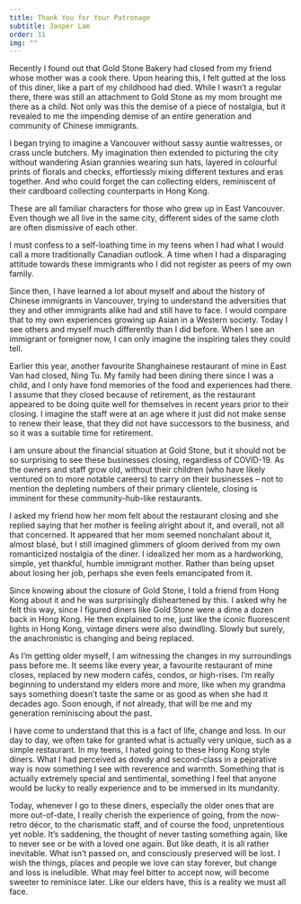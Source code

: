 ```yaml
---
title: Thank You for Your Patronage
subtitle: Jasper Lam
order: 11
img: ""
---
```


Recently I found out that Gold Stone Bakery had closed from my friend whose mother was a cook there. Upon hearing this, I felt gutted at the loss of this diner, like a part of my childhood had died. While I wasn’t a regular there, there was still an attachment to Gold Stone as my mom brought me there as a child. Not only was this the demise of a piece of nostalgia, but it revealed to me the impending demise of an entire generation and community of Chinese immigrants.

I began trying to imagine a Vancouver without sassy auntie waitresses, or crass uncle butchers. My imagination then extended to picturing the city without wandering Asian grannies wearing sun hats, layered in colourful prints of florals and checks, effortlessly mixing different textures and eras together. And who could forget the can collecting elders, reminiscent of their cardboard collecting counterparts in Hong Kong.

These are all familiar characters for those who grew up in East Vancouver. Even though we all live in the same city, different sides of the same cloth are often dismissive of each other.

I must confess to a self-loathing time in my teens when I had what I would call a more traditionally Canadian outlook. A time when I had a disparaging attitude towards these immigrants who I did not register as peers of my own family.

Since then, I have learned a lot about myself and about the history of Chinese immigrants in Vancouver, trying to understand the adversities that they and other immigrants alike had and still have to face. I would compare that to my own experiences growing up Asian in a Western society. Today I see others and myself much differently than I did before. When I see an immigrant or foreigner now, I can only imagine the inspiring tales they could tell.

<!-- <img src="thankYou_1of2"/> -->

Earlier this year, another favourite Shanghainese restaurant of mine in East Van had closed, Ning Tu. My family had been dining there since I was a child, and I only have fond memories of the food and experiences had there. I assume that they closed because of retirement, as the restaurant appeared to be doing quite well for themselves in recent years prior to their closing. I imagine the staff were at an age where it just did not make sense to renew their lease, that they did not have successors to the business, and so it was a suitable time for retirement.

I am unsure about the financial situation at Gold Stone, but it should not be so surprising to see these businesses closing, regardless of COVID-19. As the owners and staff grow old, without their children (who have likely ventured on to more notable careers) to carry on their businesses – not to mention the depleting numbers of their primary clientele, closing is imminent for these community-hub-like restaurants.

I asked my friend how her mom felt about the restaurant closing and she replied saying that her mother is feeling alright about it, and overall, not all that concerned. It appeared that her mom seemed nonchalant about it, almost blasé, but I still imagined glimmers of gloom derived from my own romanticized nostalgia of the diner. I idealized her mom as a hardworking, simple, yet thankful, humble immigrant mother. Rather than being upset about losing her job, perhaps she even feels emancipated from it.

Since knowing about the closure of Gold Stone, I told a friend from Hong Kong about it and he was surprisingly disheartened by this. I asked why he felt this way, since I figured diners like Gold Stone were a dime a dozen back in Hong Kong. He then explained to me, just like the iconic fluorescent lights in Hong Kong, vintage diners were also dwindling. Slowly but surely, the anachronistic is changing and being replaced.

<!-- <img src="thankYou_2of2"/> -->

As I’m getting older myself, I am witnessing the changes in my surroundings pass before me. It seems like every year, a favourite restaurant of mine closes, replaced by new modern cafés, condos, or high-rises. I’m really beginning to understand my elders more and more, like when my grandma says something doesn’t taste the same or as good as when she had it decades ago. Soon enough, if not already, that will be me and my generation reminiscing about the past.

I have come to understand that this is a fact of life, change and loss. In our day to day, we often take for granted what is actually very unique, such as a simple restaurant. In my teens, I hated going to these Hong Kong style diners. What I had perceived as dowdy and second-class in a pejorative way is now something I see with reverence and warmth. Something that is actually extremely special and sentimental, something I feel that anyone would be lucky to really experience and to be immersed in its mundanity.

Today, whenever I go to these diners, especially the older ones that are more out-of-date, I really cherish the experience of going, from the now-retro décor, to the charismatic staff, and of course the food, unpretentious yet noble. It’s saddening, the thought of never tasting something again, like to never see or be with a loved one again. But like death, it is all rather inevitable. What isn’t passed on, and consciously preserved will be lost. I wish the things, places and people we love can stay forever, but change and loss is ineludible. What may feel bitter to accept now, will become sweeter to reminisce later. Like our elders have, this is a reality we must all face.
